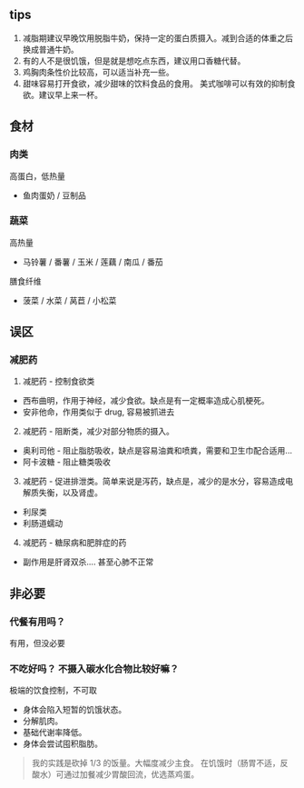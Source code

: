 ## tips

1. 减脂期建议早晚饮用脱脂牛奶，保持一定的蛋白质摄入。减到合适的体重之后换成普通牛奶。
2. 有的人不是很饥饿，但是就是想吃点东西，建议用口香糖代替。
3. 鸡胸肉条性价比较高，可以适当补充一些。
4. 甜味容易打开食欲，减少甜味的饮料食品的食用。 美式咖啡可以有效的抑制食欲。建议早上来一杯。

## 食材

### 肉类

高蛋白，低热量

- 鱼肉蛋奶 / 豆制品

### 蔬菜

高热量

- 马铃薯 / 番薯 / 玉米 / 莲藕 / 南瓜 / 番茄

膳食纤维

- 菠菜 / 水菜 / 莴苣 / 小松菜

## 误区

### 减肥药

1. 减肥药 - 控制食欲类

- 西布曲明，作用于神经，减少食欲。缺点是有一定概率造成心肌梗死。
- 安非他命，作用类似于 drug, 容易被抓进去

2. 减肥药 - 阻断类，减少对部分物质的摄入。

- 奥利司他 - 阻止脂肪吸收，缺点是容易油粪和喷粪，需要和卫生巾配合适用...
- 阿卡波糖 - 阻止糖类吸收

3. 减肥药 - 促进排泄类。简单来说是泻药，缺点是，减少的是水分，容易造成电解质失衡，以及肾虚。

- 利尿类
- 利肠道蠕动

4. 减肥药 - 糖尿病和肥胖症的药

- 副作用是肝肾双杀.... 甚至心肺不正常

## 非必要

### 代餐有用吗？

有用，但没必要

### 不吃好吗？ 不摄入碳水化合物比较好嘛？

极端的饮食控制，不可取

- 身体会陷入短暂的饥饿状态。
- 分解肌肉。
- 基础代谢率降低。
- 身体会尝试囤积脂肪。

> 我的实践是砍掉 1/3 的饭量。大幅度减少主食。
> 在饥饿时（肠胃不适，反酸水）可通过加餐减少胃酸回流，优选蒸鸡蛋。
